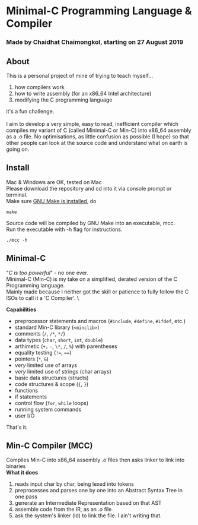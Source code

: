 # Minimal-C Programming Language & Compiler
### Made by Chaidhat Chaimongkol, starting on 27 August 2019

## About
This is a personal project of mine of trying to teach myself...
1. how compilers work
2. how to write assembly (for an x86_64 Intel architecture)
3. modifying the C programming language

it's a fun challenge.\
\
I aim to develop a very simple, easy to read, inefficient compiler which compiles my variant of C (called Minimal-C or Min-C)
into x86_64 assembly as a *.o* file. No optimisations, as little confusion as possible (I hope) so that other people can look
at the source code and understand what on earth is going on. 

## Install
Mac & Windows are OK, tested on Mac\
Please download the repository and cd into it via console prompt or terminal.\
Make sure [GNU Make is installed](http://gnuwin32.sourceforge.net/packages/make.htm), do
```
make
```
Source code will be compiled by GNU Make into an executable, mcc.\
Run the executable with -h flag for instructions.
```
./mcc -h
```
## Minimal-C
"*C is too powerful*" - no one ever.\
Minimal-C (Min-C) is my take on a simplified, derated version of the C Programming language.\
Mainly made because I neither got the skill or patience to fully follow the C ISOs to call it a 'C Compiler'. 
\

**Capabilities**
* preprocessor statements and macros (`#include`, `#define`, `#ifdef`, etc.)
* standard Min-C library (`<minclib>`)
* comments (`/`, `/*`, `*/`)
* data types (`char`, `short`, `int`, `double`)
* arthimetic (`+,` `-`, `\*`, `/`, `%`) with parentheses
* equality testing (`!=`, `==`)
* pointers (`*`, `&`)
* *very* limited use of arrays
* *very* limited use of strings (char arrays)
* basic data structures (structs)
* code structures & scope (`{`, `}`)
* functions
* if statements
* control flow (`for`, `while` loops)
* running system commands
* user I/O

That's it.


## Min-C Compiler (MCC)
Compiles Min-C into x86_64 assembly *.o* files then asks linker to link into binaries\
**What it does**
1. reads input char by char, being lexed into tokens
2. preprocesses and parses one by one into an Abstract Syntax Tree in one pass
3. generate an Intermediate Representation based on that AST
4. assemble code from the IR, as an *.o* file
5. ask the system's linker (ld) to link the file. I ain't writing that.
